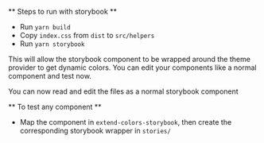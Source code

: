 ** Steps to run with storybook **

- Run `yarn build`
- Copy `index.css` from `dist` to `src/helpers`
- Run `yarn storybook`

This will allow the storybook component to be wrapped around the theme provider to get dynamic colors. You can edit your components like a normal component and test now.

You can now read and edit the files as a normal storybook component

** To test any component **

- Map the component in `extend-colors-storybook`, then create the corresponding storybook wrapper in `stories/`
